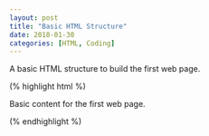 ```yaml
---
layout: post
title: "Basic HTML Structure"
date: 2018-01-30
categories: [HTML, Coding]
---
```


A basic HTML structure to build the first web page.

(% highlight html %)

<!DOCTYPE html>
<html lang="en">
  <head>
    <title>First Web Page</title>
    <meta charset="UTF-8">
    <link href="https://fonts.googleapis.com/css?family=
    Open+Sans+Condensed:300|Sonsie+One" rel="stylesheet"
    type="text/css">
  </head>
  <body>
    Basic content for the first web page.
  </body>
</html>

(% endhighlight %)
